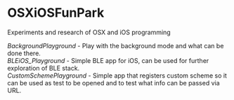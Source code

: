 # OSXiOSFunPark
Experiments and research of OSX and iOS programming 

*BackgroundPlayground* - Play with the background mode and what can be done there.  
*BLEiOS_Playground* - Simple BLE app for iOS, can be used for further exploration of BLE stack.  
*CustomSchemePlayground* - Simple app that registers custom scheme so it can be used as test to be opened and to test what info can be passed via URL.  
